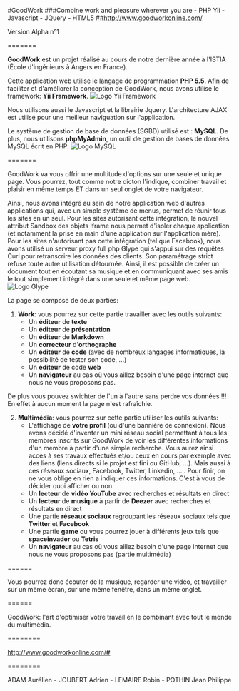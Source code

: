 #GoodWork
###Combine work and pleasure wherever you are - PHP Yii - Javascript - JQuery - HTML5
##http://www.goodworkonline.com/


Version Alpha n°1

=======

**GoodWork** est un projet réalisé au cours de notre dernière année à l'ISTIA (École d'ingénieurs à Angers en France).


Cette application web utilise le langage de programmation **PHP 5.5**. Afin de faciliter et d'améliorer la conception de GoodWork, nous avons utilisé le framework: **Yii Framework**.
![Logo Yii Framework](http://static.yiiframework.com/files/logo/yii.png "Logo Yii Framework")


Nous utilisons aussi le Javascript et la librairie Jquery. L'architecture AJAX est utilisé pour une meilleur naviguation sur l'application.


Le  système de gestion de base de données (SGBD) utilisé est : **MySQL**. De plus, nous utilisons **phpMyAdmin**, un outil de gestion de bases de données MySQL écrit en PHP.
![Logo MySQL](http://upload.wikimedia.org/wikipedia/ru/d/d3/Mysql.png "Logo MySQL")



=======


GoodWork va vous offrir une multitude d'options sur une seule et unique page. Vous pourrez, tout comme notre dicton l'indique, combiner travail et plaisir en même temps ET dans un seul onglet de votre navigateur.

Ainsi, nous avons intégré au sein de notre application web d'autres applications qui, avec un simple système de menus, permet de réunir tous les sites en un seul. Pour les sites autorisant cette intégration, le nouvel attribut Sandbox des objets Iframe nous permet d'isoler chaque application (et notamment la prise en main d'une application sur l'application mère). Pour les sites n'autorisant pas cette intégration (tel que Facebook), nous avons utilisé un serveur proxy full php Glype qui s'appui sur des requêtes Curl pour retranscrire les données des clients. Son paramétrage strict refuse toute autre utilisation détournée. Ainsi, il est possible de créer un document tout en écoutant sa musique et en communiquant avec ses amis le tout simplement intégré dans une seule et même page web.
![Logo Glype](http://dwis-mwberz.pun.bz/files/glype.png "Logo Glype")


La page se compose de deux parties:
 1. **Work**: vous pourrez sur cette partie travailler avec les outils suivants: 
    - Un **éditeur** de **texte** 
    - Un **éditeur** de **présentation**
    - Un **éditeur** de **Markdown**
    - Un **correcteur** d'**orthographe**
    - Un **éditeur** de **code** (avec de nombreux langages informatiques, la possibilité de tester son code, ...)
    - Un **éditeur** de code **web** 
    - Un **navigateur** au cas où vous aillez besoin d'une page internet que nous ne vous proposons pas.


 De plus vous pouvez swichter de l'un à l'autre sans perdre vos données !!! En effet à aucun moment la page n'est rafraîchie.


 2. **Multimédia**: vous pourrez sur cette partie utiliser les outils suivants: 
    - L'affichage de **votre profil** (ou d'une bannière de connexion). Nous avons décidé d'inventer un mini réseau social permettant à tous les membres inscrits sur GoodWork de voir les différentes informations d'un membre à partir d'une simple recherche. Vous aurez ainsi accès à ses travaux effectués et/ou ceux en cours par exemple avec des liens (liens directs si le projet est fini ou GitHub, ...). Mais aussi à ces réseaux sociaux, Facebook, Twitter, Linkedin, ... . Pour finir, on ne vous oblige en rien a indiquer ces informations. C'est à vous de décider quoi afficher ou non.
    - Un **lecteur** de **vidéo YouTube** avec recherches et résultats en direct 
    - Un **lecteur** de **musique** à partir de **Deezer** avec recherches et résultats en direct 
    - Une partie **réseaux sociaux** regroupant les réseaux sociaux tels que **Twitter** et **Facebook**
    - Une partie **game** ou vous pourrez jouer à différents jeux tels que **spaceinvader** ou **Tetris**
    - Un **navigateur** au cas où vous aillez besoin d'une page internet que nous ne vous proposons pas (partie multimédia)

======

Vous pourrez donc écouter de la musique, regarder une vidéo, et travailler sur un même écran, sur une même fenêtre, dans un même onglet.

======

GoodWork: l'art d'optimiser votre travail en le combinant avec tout le monde du multimédia.


========

http://www.goodworkonline.com/#

========

ADAM Aurélien - JOUBERT Adrien - LEMAIRE Robin - POTHIN Jean Philippe

              

